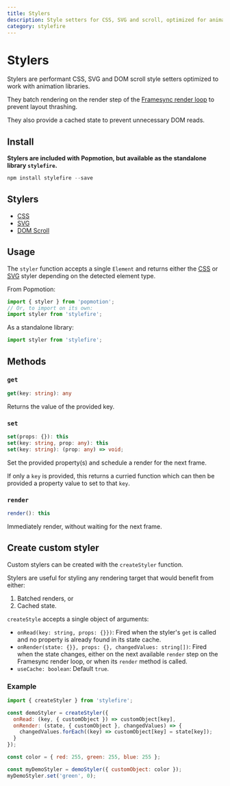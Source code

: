```yaml
---
title: Stylers
description: Style setters for CSS, SVG and scroll, optimized for animation.
category: stylefire
---
```


# Stylers

Stylers are performant CSS, SVG and DOM scroll style setters optimized to work with animation libraries.

They batch rendering on the render step of the [Framesync render loop](/api/framesync) to prevent layout thrashing.

They also provide a cached state to prevent unnecessary DOM reads.

## Install

**Stylers are included with Popmotion, but available as the standalone library `stylefire`.**

```javascript
npm install stylefire --save
```

## Stylers

- [CSS](/api/css)
- [SVG](/api/svg)
- [DOM Scroll](/api/scroll)

## Usage

The `styler` function accepts a single `Element` and returns either the [CSS](/api/css) or [SVG](/api/svg) styler depending on the detected element type.

From Popmotion:

```javascript
import { styler } from 'popmotion';
// Or, to import on its own:
import styler from 'stylefire';
```

As a standalone library:

```javascript
import styler from 'stylefire';
```

## Methods

### `get`

```typescript
get(key: string): any
```

Returns the value of the provided key.

### `set`

```typescript
set(props: {}): this
set(key: string, prop: any): this
set(key: string): (prop: any) => void;
```

Set the provided property(s) and schedule a render for the next frame.

If only a `key` is provided, this returns a curried function which can then be provided a property value to set to that `key`.

### `render`

```typescript
render(): this
```

Immediately render, without waiting for the next frame.

## Create custom styler

Custom stylers can be created with the `createStyler` function.

Stylers are useful for styling any rendering target that would benefit from either:
1) Batched renders, or
2) Cached state.

`createStyle` accepts a single object of arguments:
- `onRead(key: string, props: {}})`: Fired when the styler's `get` is called and no property is already found in its state cache.
- `onRender(state: {}}, props: {}, changedValues: string[])`: Fired when the state changes, either on the next available `render` step on the Framesync render loop, or when its `render` method is called.
- `useCache: boolean`: Default `true`.

### Example

```javascript
import { createStyler } from 'stylefire';

const demoStyler = createStyler({
  onRead: (key, { customObject }) => customObject[key],
  onRender: (state, { customObject }, changedValues) => {
    changedValues.forEach((key) => customObject[key] = state[key]);
  }
});

const color = { red: 255, green: 255, blue: 255 };

const myDemoStyler = demoStyler({ customObject: color });
myDemoStyler.set('green', 0);
```
